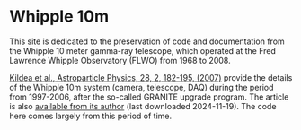# Whipple 10m

This site is dedicated to the preservation of code and documentation from the Whipple 10 meter gamma-ray telescope, which operated at the Fred Lawrence Whipple Observatory (FLWO) from 1968 to 2008.

[Kildea et al., Astroparticle Physics, 28, 2, 182-195, (2007)](https://www.sciencedirect.com/science/article/abs/pii/S0927650507000746) provide the details of the Whipple 10m system (camera, telescope, DAQ) during the period from 1997-2006, after the so-called GRANITE upgrade program. The article is also [available from its author](https://kildealab.com/publication/elsevier13/elsevier13.pdf) (last downloaded 2024-11-19). The code here comes largely from this period of time.



